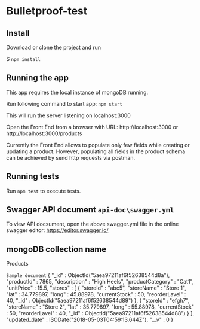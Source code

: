 # Bulletproof-test

## Install

Download or clone the project and run 

$ `npm install`

## Running the app

This app requires the local instance of mongoDB running.

Run following command to start app: 
`npm start`

This will run the server listening on localhost:3000

Open the Front End from a browser with URL: 
http://localhost:3000  or http://localhost:3000/products

Currently the Front End allows to populate only few fields while creating or updating a product. However, populating all fields in the product schema can be achieved by send 
http requests via postman.

## Running tests

Run `npm test` to execute tests.

## Swagger API document `api-doc\swagger.yml`

To view API docsument, open the above swagger.yml file in the online swagger editor: 
https://editor.swagger.io/ 

## mongoDB collection name

Products

`Sample document` 
{
    "_id" : ObjectId("5aea97211af6f52638544d8a"),
    "productId" : 7865,
    "description" : "High Heels",
    "productCategory" : "Cat1",
    "unitPrice" : 15.5,
    "stores" : [ 
        {
            "storeId" : "abc5",
            "storeName" : "Store 1",
            "lat" : 34.779897,
            "long" : 45.88978,
            "currentStock" : 50,
            "reorderLavel" : 40,
            "_id" : ObjectId("5aea97211af6f52638544d89")
        }, 
        {
            "storeId" : "efgh7",
            "storeName" : "Store 2",
            "lat" : 35.779897,
            "long" : 55.88978,
            "currentStock" : 50,
            "reorderLavel" : 40,
            "_id" : ObjectId("5aea97211af6f52638544d88")
        }
    ],
    "updated_date" : ISODate("2018-05-03T04:59:13.644Z"),
    "__v" : 0
}

